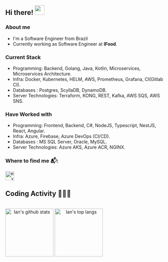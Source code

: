 ## Hi there! <img src="https://raw.githubusercontent.com/iampavangandhi/iampavangandhi/master/gifs/Hi.gif" width="30px"></h2>

### About me
-  I'm a Software Engineer from Brazil
-  Currently working as Software Engineer at **IFood**.

### Current Stack

-  Programming: Backend, Golang, Java, Kotlin, Microservices, Microservices Architecture.
-  Infra: Docker, Kubernetes, HELM, AWS, Prometheus, Grafana, CI(Gitlab CI).
-  Databases : Postgres, ScyllaDB, DynamoDB.
-  Server Technologies: Terraform, KONG, REST, Kafka, AWS SQS, AWS SNS.

### Have Worked with

-  Programming: Frontend, Backend, C#, NodeJS, Typescript, NestJS, React, Angular.
-  Infra: Azure, Firebase, Azure DevOps (CI/CD).
-  Databases : MS SQL Server, Oracle, MySQL.
-  Server Technologies: Azure AKS, Azure ACR, NGINX.


### Where to find me 📬:
<a href="https://www.linkedin.com/in/ianoliveiradev/">
  <code><img alt="My linkedin" width="28" src="https://www.flaticon.com/svg/static/icons/svg/1383/1383262.svg" /></code>
</a>

<br/>


## Coding Activity 👩🏽‍💻

<br/>

<div style="display:inline" align="center">
<img src="https://github-readme-stats.vercel.app/api?username=ianprogrammer&show_icons=true&?count_private=true&theme=dracula&include_all_commits=true" height="150" alt="Ian's github stats" />

<img src="https://github-readme-stats.vercel.app/api/top-langs/?username=ianprogrammer&hide=Makefile&layout=compact" height="150" alt="Ian's top langs" />
</div>

